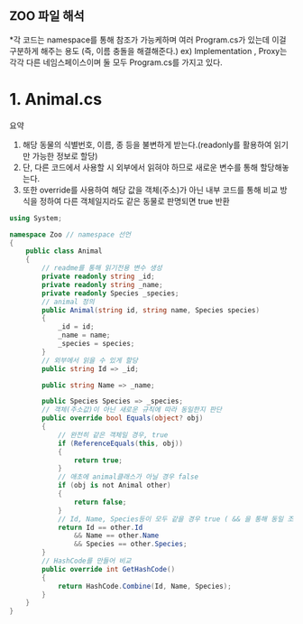 ## ZOO 파일 해석 

*각 코드는 namespace를 통해 참조가 가능케하며 여러 Program.cs가 있는데 이걸 구분하게 해주는 용도 (즉, 이름 충돌을 해결해준다.) 
ex) Implementation , Proxy는 각각 다른 네임스페이스이며 둘 모두 Program.cs를 가지고 있다.

# 1. Animal.cs
요약 
1. 해당 동물의 식별번호, 이름, 종 등을 불변하게 받는다.(readonly를 활용하여 읽기만 가능한 정보로 할당)
2. 단, 다른 코드에서 사용할 시 외부에서 읽혀야 하므로 새로운 변수를 통해 할당해놓는다.
3. 또한 override를 사용하여 해당 값을 객체(주소)가 아닌 내부 코드를 통해 비교 방식을 정하여 다른 객체일지라도 같은 동물로 판명되면 true 반환
  
```C#
using System;

namespace Zoo // namespace 선언
{
    public class Animal
    {
        // readme를 통해 읽기전용 변수 생성 
        private readonly string _id; 
        private readonly string _name;
        private readonly Species _species;
        // animal 정의 
        public Animal(string id, string name, Species species)
        {
            _id = id;
            _name = name;
            _species = species;
        }
        // 외부에서 읽을 수 있게 할당 
        public string Id => _id;

        public string Name => _name;

        public Species Species => _species;
        // 객체(주소값)이 아닌 새로운 규칙에 따라 동일한지 판단 
        public override bool Equals(object? obj)
        {
            // 완전히 같은 객체일 경우, true
            if (ReferenceEquals(this, obj))
            {
                return true;
            }
            // 애초에 animal클래스가 아닐 경우 false
            if (obj is not Animal other)
            {
                return false;
            }
            // Id, Name, Species등이 모두 같을 경우 true ( && 을 통해 동일 조건일 경우 를 걸었고 조건문이므로 true false중에 나온다. )
            return Id == other.Id
                && Name == other.Name
                && Species == other.Species;
        }
        // HashCode를 만들어 비교 
        public override int GetHashCode()
        {
            return HashCode.Combine(Id, Name, Species);
        }
    }
}
```
        
        
        
